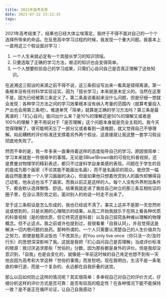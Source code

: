 ```yaml
---
title: 2021年高考反思
date: 2021-07-22 23:13:35
tags:
---
```


2021年高考结束了，结果也已经大体尘埃落定。我终于不得不面对自己的一个个选择所带来的命运。在反思高中学习过程的时候，我发现一个重大问题。我基本上一直用这三个假设面对学习：

1. 一个人生来就必定有一个其擅长学习的知识领域。
2. 只要选取了正确的学习方法，艰涩的知识也会变得简单。
3. 一个人想要检验自己的学习成果，只需扪心自问自己是否真正理解了这些知识。

在追溯这三假设的来源之前不得不说，这三条假设写出来一看真是错得离谱。第一条根本没有任何科学实验证实，因为「擅长学习」本来就是未定义的。当然在这里不是，因为已经被第三条定义了。第二条虽说看起来没什么问题，但是仔细一想就会发现：各种学习方法之间的学习效果根本没有纳入考量的范围内（就算考量投入产出也会用第三条吧）。难道单凭「简单」就算是正确的学习方法吗？第三条是最离谱的：「扪心自问」能问出什么来？是10%的理解还是50%的理解又或者是100%的理解？更不用说对于「是否理解」这个问题本身就是完全主观的。我今天觉得理解了，很可能明天忘了一部分又或者看到一道难题，就又觉得自己不够理解。如此糟糕的评价标准还支撑着另外两个假设，这直接就让我这整一套学习假设彻底地失败了。

然而不幸的是，我一年多来一直秉持着这样的态度指导自己的学习。原因很简单：学习本来就是一件很艰辛的事情。无论是3Blue1Brown做的可视化科普视频，还是费曼对物理学的精彩表述，都只不过是科学自身美感的表现。问题在于学生的目的是成为那个画家（不论其能不能画出名画），而不是名画前的观众。能欣赏一幅画自然能激发一个人学习画画的决心，但是如果他只想着欣赏别人的画作却懒得自己动笔，他永远也当不了画家。而我以前正是这样的人。每个人没有外界附加条件下，都会默认选择懒惰、舒适。结果我就走进了我给自己树立的那三条互相佐证的圈子里，在没认清形势之前，面对别人的劝说一时走不出来了。

至于这三条假设是怎么形成的，我也已经说不清了。事实上这并不是那一天忽然听说或想到的，只是长期的心理暗示的结果。从高二开始我就乐于在网上看各种优质的科普视频（是的很优质，但它终究还是科普）以及自己探究各种难以理解的物理概念。但不止这点。我之前或许也提到过，我很看重「自我认同」，并且觉得这是解决一切内卷问题的良药。那种所谓的，一个人只需要认清楚自己的人生价值并为之努力，即便是粗茶淡饭也「不改其乐」的You only live once（你只活一次/及时行乐）的思想深深影响了我。这就是我把「扪心自问自己是否理解」当成评价标准的根源：我讨厌追求那些「世俗的」分数，因为那些都是身外的评价。但是我却没意识到，「自我」也是会变化的，就像是一年前这时候的自己肯定也想不到有一天他会因为高考和大学这种「世俗的事情」而发愁吧。现在我明白，生活不是一条笔直的单行道，而是一个复杂的、永远都在自我折叠的迷宫。

那么以后如何防止这样的情况呢？其实很简单：多审视自己对自己的评价方式，仔细分析这样的评价方式是否可靠：是否有较高的稳定性？在各种情况下能不能保持一致？是不是正在循环论证，让自己自我感动？
